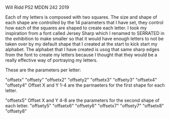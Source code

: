 Will Ridd PS2 MDDN 242 2019



Each of my letters is composed with two squares. The size and shape of each shape are controlled by the 14 parameters that I have set, they control how each of the squares are shaped to create each letter. I took my inspiration from a font called Jersey Sharp which I renamed to SERRATED in the exhibition to make smaller so that it would have enough letters to not be taken over by my default shape that I created at the start to kick start my alphabet. The alphabet that I have created is usog that same sharp edges from the font to create my letters because I thought that they would be a really effective way of portraying my letters. 

These are the parameters per letter:

 "offsetx"
 "offsety"
 "offsetx2"
 "offsety2"
 "offsetx3"
 "offsety3"
 "offsetx4"
 "offsety4" Offset X and Y 1-4 are the parmaeters for the first shape for each letter. 


 "offsetx5" Offset X and Y 4-8 are the parameters for the second shape of each letter. 
 "offsety5"
 "offsetx6"
 "offsety6"
 "offsetx7"
 "offsety7"
 "offsetx8"
 "offsety8"